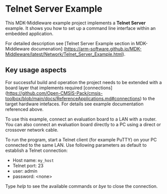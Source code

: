 Telnet Server Example
=====================

This MDK-Middleware example project implements a **Telnet Server** example. It shows you
how to set up a command line interface within an embedded application.

For detailed description see [Telnet Server Example section in MDK-Middleware documenation]
(https://arm-software.github.io/MDK-Middleware/latest/Network/Telnet_Server_Example.html).

Key usage aspects
-----------------

For successful build and operation the project needs to be extended with a board layer
that implements required [connections]
(https://github.com/Open-CMSIS-Pack/cmsis-toolbox/blob/main/docs/ReferenceApplications.md#connections)
to the target hardware intefaces. For details see example documentation referenced above.

To use this example, connect an evaluation board to a LAN with a router. You can also connect
an evaluation board directly to a PC using a direct or crossover network cable.

To run the program, start a Telnet client (for example PuTTY) on your PC connected to the same LAN.
Use following parameters as default to establish a Telnet connection:

 - Host name:  `my_host`
 - Telnet port: 23
 - user: admin
 - password: \<none\>

Type *help* to see the available commands or *bye* to close the connection.
